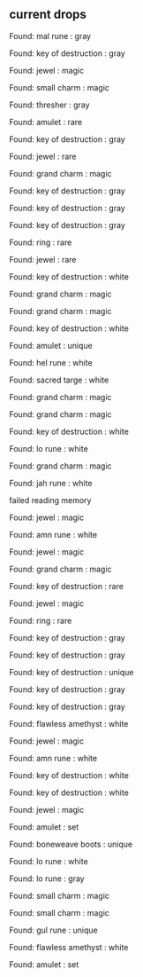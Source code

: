 ## current drops

Found: mal rune : gray
Found: key of destruction : gray
Found: jewel : magic
Found: small charm : magic
Found: thresher : gray
Found: amulet : rare
Found: key of destruction : gray
Found: jewel : rare
Found: grand charm : magic
Found: key of destruction : gray
Found: key of destruction : gray
Found: key of destruction : gray
Found: ring : rare
Found: jewel : rare
Found: key of destruction : white
Found: grand charm : magic
Found: grand charm : magic
Found: key of destruction : white
Found: amulet : unique
Found: hel rune : white
Found: sacred targe : white
Found: grand charm : magic
Found: grand charm : magic
Found: key of destruction : white
Found: lo rune : white
Found: grand charm : magic
Found: jah rune : white
failed reading memory
Found: jewel : magic
Found: amn rune : white
Found: jewel : magic
Found: grand charm : magic
Found: key of destruction : rare
Found: jewel : magic
Found: ring : rare
Found: key of destruction : gray
Found: key of destruction : gray
Found: key of destruction : unique
Found: key of destruction : gray
Found: key of destruction : gray
Found: flawless amethyst : white
Found: jewel : magic
Found: amn rune : white
Found: key of destruction : white
Found: key of destruction : white
Found: jewel : magic
Found: amulet : set
Found: boneweave boots : unique
Found: lo rune : white
Found: lo rune : gray
Found: small charm : magic
Found: small charm : magic
Found: gul rune : unique
Found: flawless amethyst : white
Found: amulet : set
